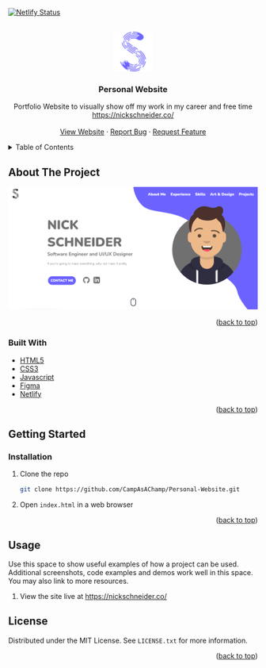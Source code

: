 [![Netlify Status](https://api.netlify.com/api/v1/badges/34ed8222-6019-4cfe-89db-8f38d12a8986/deploy-status)](https://app.netlify.com/sites/loving-wing-3d887b/deploys)


<div id="top"></div>

<!-- PROJECT LOGO -->
<br />
<div align="center">
  <a href="https://github.com/CampAsAChamp/Personal-Website">
    <img src="src/assets/S_Logo_Purple.svg" alt="Logo" width="80" height="80">
  </a>

<h3 align="center">Personal Website</h3>

  <p align="center">
    Portfolio Website to visually show off my work in my career and free time
    <br />
    <a href="https://nickschneider.co/">https://nickschneider.co/</a>
    <br />
    <br />
    <a href="https://nickschneider.co/">View Website</a>
    ·
    <a href="https://github.com/CampAsAChamp/Personal-Website/issues">Report Bug</a>
    ·
    <a href="https://github.com/CampAsAChamp/Personal-Website/issues">Request Feature</a>
  </p>
</div>



<!-- TABLE OF CONTENTS -->
<details>
  <summary>Table of Contents</summary>
  <ol>
    <li>
      <a href="#about-the-project">About The Project</a>
      <ul>
        <li><a href="#built-with">Built With</a></li>
      </ul>
    </li>
    <li>
      <a href="#getting-started">Getting Started</a>
      <ul>
        <li><a href="#installation">Installation</a></li>
      </ul>
    </li>
    <li><a href="#usage">Usage</a></li>
    <li><a href="#contributing">Contributing</a></li>
    <li><a href="#license">License</a></li>
  </ol>
</details>



<!-- ABOUT THE PROJECT -->
## About The Project

![product-screenshot]


<p align="right">(<a href="#top">back to top</a>)</p>



### Built With

* [HTML5](https://html.spec.whatwg.org/multipage/)
* [CSS3](https://www.w3.org/TR/CSS/#css)
* [Javascript](https://www.javascript.com/)
* [Figma](https://www.figma.com/)
* [Netlify](https://www.netlify.com/)

<p align="right">(<a href="#top">back to top</a>)</p>



<!-- GETTING STARTED -->
## Getting Started

### Installation

1. Clone the repo
   ```sh
   git clone https://github.com/CampAsAChamp/Personal-Website.git
   ```
2. Open `index.html` in a web browser


<p align="right">(<a href="#top">back to top</a>)</p>

<!-- USAGE EXAMPLES -->
## Usage

Use this space to show useful examples of how a project can be used. Additional screenshots, code examples and demos work well in this space. You may also link to more resources.

1. View the site live at https://nickschneider.co/

<!-- LICENSE -->
## License

Distributed under the MIT License. See `LICENSE.txt` for more information.

<p align="right">(<a href="#top">back to top</a>)</p>


<!-- MARKDOWN LINKS & IMAGES -->
<!-- https://www.markdownguide.org/basic-syntax/#reference-style-links -->
[contributors-shield]: https://img.shields.io/github/contributors/CampAsAChamp/msPaintAutomation.svg?style=for-the-badge
[contributors-url]: https://github.com/CampAsAChamp/msPaintAutomation/graphs/contributors
[forks-shield]: https://img.shields.io/github/forks/CampAsAChamp/msPaintAutomation.svg?style=for-the-badge
[forks-url]: https://github.com/CampAsAChamp/msPaintAutomation/network/members
[stars-shield]: https://img.shields.io/github/stars/CampAsAChamp/msPaintAutomation.svg?style=for-the-badge
[stars-url]: https://github.com/CampAsAChamp/msPaintAutomation/stargazers
[issues-shield]: https://img.shields.io/github/issues/CampAsAChamp/msPaintAutomation.svg?style=for-the-badge
[issues-url]: https://github.com/CampAsAChamp/msPaintAutomation/issues
[license-shield]: https://img.shields.io/github/license/CampAsAChamp/msPaintAutomation.svg?style=for-the-badge
[license-url]: https://github.com/CampAsAChamp/msPaintAutomation/blob/master/LICENSE.txt
[linkedin-shield]: https://img.shields.io/badge/-LinkedIn-black.svg?style=for-the-badge&logo=linkedin&colorB=555
[product-screenshot]: src/assets/website_screenshot.png
